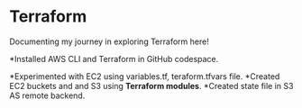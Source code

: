# Terraform
Documenting my journey in exploring Terraform here!

*Installed AWS CLI and Terraform in GitHub codespace.

*Experimented with EC2 using variables.tf, teraform.tfvars file. 
*Created EC2 buckets and and S3 using **Terraform modules**. 
*Created state file in S3 AS remote backend. 


